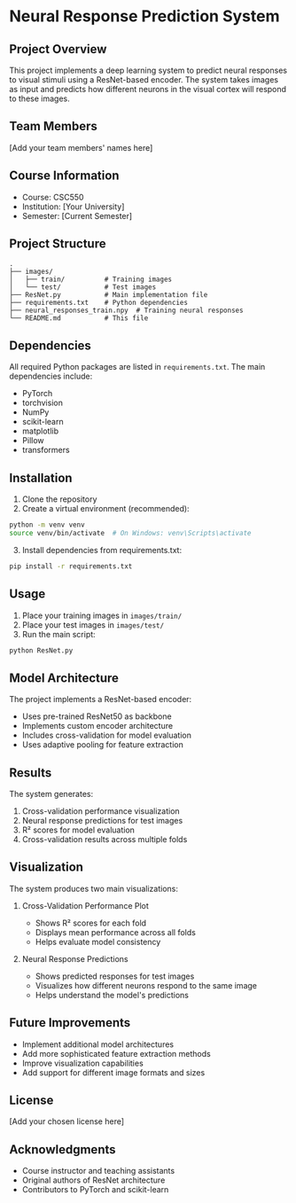 # Neural Response Prediction System

## Project Overview
This project implements a deep learning system to predict neural responses to visual stimuli using a ResNet-based encoder. The system takes images as input and predicts how different neurons in the visual cortex will respond to these images.

## Team Members
[Add your team members' names here]

## Course Information
- Course: CSC550
- Institution: [Your University]
- Semester: [Current Semester]

## Project Structure
```
.
├── images/
│   ├── train/          # Training images
│   └── test/           # Test images
├── ResNet.py           # Main implementation file
├── requirements.txt    # Python dependencies
├── neural_responses_train.npy  # Training neural responses
└── README.md           # This file
```

## Dependencies
All required Python packages are listed in `requirements.txt`. The main dependencies include:
- PyTorch
- torchvision
- NumPy
- scikit-learn
- matplotlib
- Pillow
- transformers

## Installation
1. Clone the repository
2. Create a virtual environment (recommended):
```bash
python -m venv venv
source venv/bin/activate  # On Windows: venv\Scripts\activate
```
3. Install dependencies from requirements.txt:
```bash
pip install -r requirements.txt
```

## Usage
1. Place your training images in `images/train/`
2. Place your test images in `images/test/`
3. Run the main script:
```bash
python ResNet.py
```

## Model Architecture
The project implements a ResNet-based encoder:
- Uses pre-trained ResNet50 as backbone
- Implements custom encoder architecture
- Includes cross-validation for model evaluation
- Uses adaptive pooling for feature extraction

## Results
The system generates:
1. Cross-validation performance visualization
2. Neural response predictions for test images
3. R² scores for model evaluation
4. Cross-validation results across multiple folds

## Visualization
The system produces two main visualizations:
1. Cross-Validation Performance Plot
   - Shows R² scores for each fold
   - Displays mean performance across all folds
   - Helps evaluate model consistency

2. Neural Response Predictions
   - Shows predicted responses for test images
   - Visualizes how different neurons respond to the same image
   - Helps understand the model's predictions

## Future Improvements
- Implement additional model architectures
- Add more sophisticated feature extraction methods
- Improve visualization capabilities
- Add support for different image formats and sizes

## License
[Add your chosen license here]

## Acknowledgments
- Course instructor and teaching assistants
- Original authors of ResNet architecture
- Contributors to PyTorch and scikit-learn 